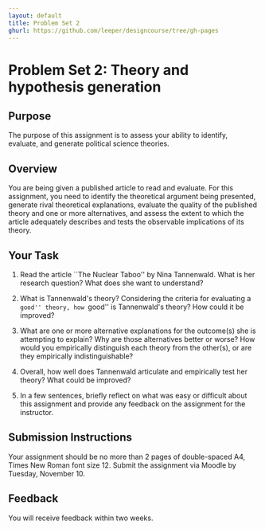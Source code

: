 ```yaml
---
layout: default
title: Problem Set 2
ghurl: https://github.com/leeper/designcourse/tree/gh-pages
---
```


# Problem Set 2: Theory and hypothesis generation #

## Purpose ##
The purpose of this assignment is to assess your ability to identify, evaluate, and generate political science theories.

## Overview ##

You are being given a published article to read and evaluate. For this assignment, you need to identify the theoretical argument being presented, generate rival theoretical explanations, evaluate the quality of the published theory and one or more alternatives, and assess the extent to which the article adequately describes and tests the observable implications of its theory.

## Your Task ##

 1. Read the article ``The Nuclear Taboo'' by Nina Tannenwald. What is her research question? What does she want to understand?

 2. What is Tannenwald's theory? Considering the criteria for evaluating a ``good'' theory, how ``good'' is Tannenwald's theory? How could it be improved?

 3. What are one or more alternative explanations for the outcome(s) she is attempting to explain? Why are those alternatives better or worse? How would you empirically distinguish each theory from the other(s), or are they empirically indistinguishable?

 4. Overall, how well does Tannenwald articulate and empirically test her theory? What could be improved?

 5. In a few sentences, briefly reflect on what was easy or difficult about this assignment and provide any feedback on the assignment for the instructor.


## Submission Instructions ##

Your assignment should be no more than 2 pages of double-spaced A4, Times New Roman font size 12. Submit the assignment via Moodle by Tuesday, November 10.

## Feedback ##

You will receive feedback within two weeks.

